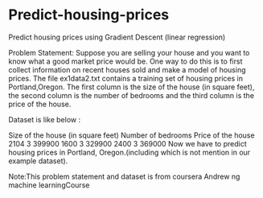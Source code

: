 # Predict-housing-prices
Predict housing prices using Gradient Descent (linear regression)

Problem Statement:
Suppose you are selling your house and you want to know what a good market price would be. One way to do this is to first collect information on recent houses sold and make a model of housing prices. The file ex1data2.txt contains a training set of housing prices in Portland,Oregon. The first column is the size of the house (in square feet), the second column is the number of bedrooms and the third column is the price of the house.

Dataset is like below :

Size of the house (in square feet)	Number of bedrooms	Price of the house
2104	3	399900
1600	3	329900
2400	3	369000
Now we have to predict housing prices in Portland, Oregon.(including which is not mention in our example dataset).

Note:This problem statement and dataset is from coursera Andrew ng machine learningCourse
